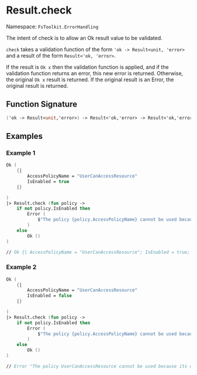# Result.check

Namespace: `FsToolkit.ErrorHandling`

The intent of check is to allow an Ok result value to be validated. 

`check` takes a validation function of the form `'ok -> Result<unit, 'error>` and a result of the form `Result<'ok, 'error>`. 

If the result is `Ok x` then the validation function is applied, and if the validation function returns an error, this new error is returned. Otherwise, the original `Ok x` result is returned. If the original result is an Error, the original result is returned.

## Function Signature
```fsharp
('ok -> Result<unit,'error>) -> Result<'ok,'error> -> Result<'ok,'error>
```

## Examples

### Example 1

```fsharp
Ok (
    {|
        AccessPolicyName = "UserCanAccessResource"
        IsEnabled = true
    |}

)
|> Result.check (fun policy ->
    if not policy.IsEnabled then
        Error (
            $"The policy {policy.AccessPolicyName} cannot be used because its disabled."
        )
    else
        Ok ()
)

// Ok {| AccessPolicyName = "UserCanAccessResource"; IsEnabled = true; |}
```

### Example 2

```fsharp
Ok (
    {|
        AccessPolicyName = "UserCanAccessResource"
        IsEnabled = false
    |}

)
|> Result.check (fun policy ->
    if not policy.IsEnabled then
        Error (
            $"The policy {policy.AccessPolicyName} cannot be used because its disabled."
        )
    else
        Ok ()
)

// Error "The policy UserCanAccessResource cannot be used because its disabled."
```
